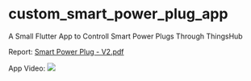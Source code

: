 # custom_smart_power_plug_app

A Small Flutter App to Controll Smart Power Plugs Through ThingsHub

Report:
[Smart Power Plug - V2.pdf](https://github.com/user-attachments/files/19053312/Smart.Power.Plug.-.V2.pdf)

App Video:
![](https://github.com/user-attachments/assets/4e925ced-b862-4534-b801-b0ae146598f0)

